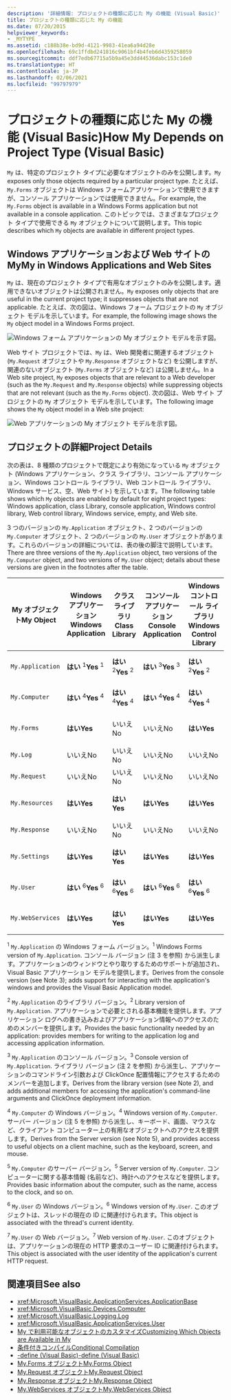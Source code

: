 ```yaml
---
description: '詳細情報: プロジェクトの種類に応じた My の機能 (Visual Basic)'
title: プロジェクトの種類に応じた My の機能
ms.date: 07/20/2015
helpviewer_keywords:
- _MYTYPE
ms.assetid: c188b38e-bd9d-4121-9983-41ea6a94d28e
ms.openlocfilehash: 69c1ffdbd241816c9061bf4b4feb6d4359258059
ms.sourcegitcommit: ddf7edb67715a5b9a45e3dd44536dabc153c1de0
ms.translationtype: HT
ms.contentlocale: ja-JP
ms.lasthandoff: 02/06/2021
ms.locfileid: "99797979"
---
```

# <a name="how-my-depends-on-project-type-visual-basic"></a><span data-ttu-id="5eb65-103">プロジェクトの種類に応じた My の機能 (Visual Basic)</span><span class="sxs-lookup"><span data-stu-id="5eb65-103">How My Depends on Project Type (Visual Basic)</span></span>

<span data-ttu-id="5eb65-104">`My` は、特定のプロジェクト タイプに必要なオブジェクトのみを公開します。</span><span class="sxs-lookup"><span data-stu-id="5eb65-104">`My` exposes only those objects required by a particular project type.</span></span> <span data-ttu-id="5eb65-105">たとえば、`My.Forms` オブジェクトは Windows フォームアプリケーションで使用できますが、コンソール アプリケーションでは使用できません。</span><span class="sxs-lookup"><span data-stu-id="5eb65-105">For example, the `My.Forms` object is available in a Windows Forms application but not available in a console application.</span></span> <span data-ttu-id="5eb65-106">このトピックでは、さまざまなプロジェクト タイプで使用できる `My` オブジェクトについて説明します。</span><span class="sxs-lookup"><span data-stu-id="5eb65-106">This topic describes which `My` objects are available in different project types.</span></span>  
  
## <a name="my-in-windows-applications-and-web-sites"></a><span data-ttu-id="5eb65-107">Windows アプリケーションおよび Web サイトの My</span><span class="sxs-lookup"><span data-stu-id="5eb65-107">My in Windows Applications and Web Sites</span></span>  

 <span data-ttu-id="5eb65-108">`My` は、現在のプロジェクト タイプで有用なオブジェクトのみを公開します。適用できないオブジェクトは公開されません。</span><span class="sxs-lookup"><span data-stu-id="5eb65-108">`My` exposes only objects that are useful in the current project type; it suppresses objects that are not applicable.</span></span> <span data-ttu-id="5eb65-109">たとえば、次の図は、Windows フォーム プロジェクトの `My` オブジェクト モデルを示しています。</span><span class="sxs-lookup"><span data-stu-id="5eb65-109">For example, the following image shows the `My` object model in a Windows Forms project.</span></span>  
  
 ![Windows フォーム アプリケーションの My オブジェクト モデルを示す図。](./media/how-my-depends-on-project-type/my-object-model-windows-forms.png)  
  
 <span data-ttu-id="5eb65-111">Web サイト プロジェクトでは、`My` は、Web 開発者に関連するオブジェクト (`My.Request` オブジェクトや `My.Response` オブジェクトなど) を公開しますが、関連のないオブジェクト (`My.Forms` オブジェクトなど) は公開しません。</span><span class="sxs-lookup"><span data-stu-id="5eb65-111">In a Web site project, `My` exposes objects that are relevant to a Web developer (such as the `My.Request` and `My.Response` objects) while suppressing objects that are not relevant (such as the `My.Forms` object).</span></span> <span data-ttu-id="5eb65-112">次の図は、Web サイト プロジェクトの `My` オブジェクト モデルを示しています。</span><span class="sxs-lookup"><span data-stu-id="5eb65-112">The following image shows the `My` object model in a Web site project:</span></span>  
  
 ![Web アプリケーションの My オブジェクト モデルを示す図。](./media/how-my-depends-on-project-type/my-object-model-web.png)  
  
## <a name="project-details"></a><span data-ttu-id="5eb65-114">プロジェクトの詳細</span><span class="sxs-lookup"><span data-stu-id="5eb65-114">Project Details</span></span>  

 <span data-ttu-id="5eb65-115">次の表は、8 種類のプロジェクトで既定により有効になっている `My` オブジェクト (Windows アプリケーション、クラス ライブラリ、コンソール アプリケーション、Windows コントロール ライブラリ、Web コントロール ライブラリ、Windows サービス、空、Web サイト) を示しています。</span><span class="sxs-lookup"><span data-stu-id="5eb65-115">The following table shows which `My` objects are enabled by default for eight project types: Windows application, class Library, console application, Windows control library, Web control library, Windows service, empty, and Web site.</span></span>  
  
 <span data-ttu-id="5eb65-116">3 つのバージョンの `My.Application` オブジェクト、2 つのバージョンの `My.Computer` オブジェクト、2 つのバージョンの `My.User` オブジェクトがあります。これらのバージョンの詳細については、表の後の脚注で説明しています。</span><span class="sxs-lookup"><span data-stu-id="5eb65-116">There are three versions of the `My.Application` object, two versions of the `My.Computer` object, and two versions of `My.User` object; details about these versions are given in the footnotes after the table.</span></span>  
  
|<span data-ttu-id="5eb65-117">My オブジェクト</span><span class="sxs-lookup"><span data-stu-id="5eb65-117">My Object</span></span>|<span data-ttu-id="5eb65-118">Windows アプリケーション</span><span class="sxs-lookup"><span data-stu-id="5eb65-118">Windows Application</span></span>|<span data-ttu-id="5eb65-119">クラス ライブラリ</span><span class="sxs-lookup"><span data-stu-id="5eb65-119">Class Library</span></span>|<span data-ttu-id="5eb65-120">コンソール アプリケーション</span><span class="sxs-lookup"><span data-stu-id="5eb65-120">Console Application</span></span>|<span data-ttu-id="5eb65-121">Windows コントロール ライブラリ</span><span class="sxs-lookup"><span data-stu-id="5eb65-121">Windows Control Library</span></span>|<span data-ttu-id="5eb65-122">Web コントロール ライブラリ</span><span class="sxs-lookup"><span data-stu-id="5eb65-122">Web Control Library</span></span>|<span data-ttu-id="5eb65-123">Windows サービス</span><span class="sxs-lookup"><span data-stu-id="5eb65-123">Windows Service</span></span>|<span data-ttu-id="5eb65-124">Empty</span><span class="sxs-lookup"><span data-stu-id="5eb65-124">Empty</span></span>|<span data-ttu-id="5eb65-125">Web サイト</span><span class="sxs-lookup"><span data-stu-id="5eb65-125">Web Site</span></span>|  
|---|---|---|---|---|---|---|---|---|  
|`My.Application`|<span data-ttu-id="5eb65-126">**はい** <sup>1</sup></span><span class="sxs-lookup"><span data-stu-id="5eb65-126">**Yes** <sup>1</sup></span></span>|<span data-ttu-id="5eb65-127">**はい** <sup>2</sup></span><span class="sxs-lookup"><span data-stu-id="5eb65-127">**Yes** <sup>2</sup></span></span>|<span data-ttu-id="5eb65-128">**はい** <sup>3</sup></span><span class="sxs-lookup"><span data-stu-id="5eb65-128">**Yes** <sup>3</sup></span></span>|<span data-ttu-id="5eb65-129">**はい** <sup>2</sup></span><span class="sxs-lookup"><span data-stu-id="5eb65-129">**Yes** <sup>2</sup></span></span>|<span data-ttu-id="5eb65-130">いいえ</span><span class="sxs-lookup"><span data-stu-id="5eb65-130">No</span></span>|<span data-ttu-id="5eb65-131">**はい** <sup>3</sup></span><span class="sxs-lookup"><span data-stu-id="5eb65-131">**Yes** <sup>3</sup></span></span>|<span data-ttu-id="5eb65-132">いいえ</span><span class="sxs-lookup"><span data-stu-id="5eb65-132">No</span></span>|<span data-ttu-id="5eb65-133">いいえ</span><span class="sxs-lookup"><span data-stu-id="5eb65-133">No</span></span>|  
|`My.Computer`|<span data-ttu-id="5eb65-134">**はい** <sup>4</sup></span><span class="sxs-lookup"><span data-stu-id="5eb65-134">**Yes** <sup>4</sup></span></span>|<span data-ttu-id="5eb65-135">**はい** <sup>4</sup></span><span class="sxs-lookup"><span data-stu-id="5eb65-135">**Yes** <sup>4</sup></span></span>|<span data-ttu-id="5eb65-136">**はい** <sup>4</sup></span><span class="sxs-lookup"><span data-stu-id="5eb65-136">**Yes** <sup>4</sup></span></span>|<span data-ttu-id="5eb65-137">**はい** <sup>4</sup></span><span class="sxs-lookup"><span data-stu-id="5eb65-137">**Yes** <sup>4</sup></span></span>|<span data-ttu-id="5eb65-138">**はい** <sup>5</sup></span><span class="sxs-lookup"><span data-stu-id="5eb65-138">**Yes** <sup>5</sup></span></span>|<span data-ttu-id="5eb65-139">**はい** <sup>4</sup></span><span class="sxs-lookup"><span data-stu-id="5eb65-139">**Yes** <sup>4</sup></span></span>|<span data-ttu-id="5eb65-140">いいえ</span><span class="sxs-lookup"><span data-stu-id="5eb65-140">No</span></span>|<span data-ttu-id="5eb65-141">**はい** <sup>5</sup></span><span class="sxs-lookup"><span data-stu-id="5eb65-141">**Yes** <sup>5</sup></span></span>|  
|`My.Forms`|<span data-ttu-id="5eb65-142">**はい**</span><span class="sxs-lookup"><span data-stu-id="5eb65-142">**Yes**</span></span>|<span data-ttu-id="5eb65-143">いいえ</span><span class="sxs-lookup"><span data-stu-id="5eb65-143">No</span></span>|<span data-ttu-id="5eb65-144">いいえ</span><span class="sxs-lookup"><span data-stu-id="5eb65-144">No</span></span>|<span data-ttu-id="5eb65-145">**はい**</span><span class="sxs-lookup"><span data-stu-id="5eb65-145">**Yes**</span></span>|<span data-ttu-id="5eb65-146">いいえ</span><span class="sxs-lookup"><span data-stu-id="5eb65-146">No</span></span>|<span data-ttu-id="5eb65-147">いいえ</span><span class="sxs-lookup"><span data-stu-id="5eb65-147">No</span></span>|<span data-ttu-id="5eb65-148">いいえ</span><span class="sxs-lookup"><span data-stu-id="5eb65-148">No</span></span>|<span data-ttu-id="5eb65-149">いいえ</span><span class="sxs-lookup"><span data-stu-id="5eb65-149">No</span></span>|  
|`My.Log`|<span data-ttu-id="5eb65-150">いいえ</span><span class="sxs-lookup"><span data-stu-id="5eb65-150">No</span></span>|<span data-ttu-id="5eb65-151">いいえ</span><span class="sxs-lookup"><span data-stu-id="5eb65-151">No</span></span>|<span data-ttu-id="5eb65-152">いいえ</span><span class="sxs-lookup"><span data-stu-id="5eb65-152">No</span></span>|<span data-ttu-id="5eb65-153">いいえ</span><span class="sxs-lookup"><span data-stu-id="5eb65-153">No</span></span>|<span data-ttu-id="5eb65-154">いいえ</span><span class="sxs-lookup"><span data-stu-id="5eb65-154">No</span></span>|<span data-ttu-id="5eb65-155">いいえ</span><span class="sxs-lookup"><span data-stu-id="5eb65-155">No</span></span>|<span data-ttu-id="5eb65-156">いいえ</span><span class="sxs-lookup"><span data-stu-id="5eb65-156">No</span></span>|<span data-ttu-id="5eb65-157">**はい**</span><span class="sxs-lookup"><span data-stu-id="5eb65-157">**Yes**</span></span>|  
|`My.Request`|<span data-ttu-id="5eb65-158">いいえ</span><span class="sxs-lookup"><span data-stu-id="5eb65-158">No</span></span>|<span data-ttu-id="5eb65-159">いいえ</span><span class="sxs-lookup"><span data-stu-id="5eb65-159">No</span></span>|<span data-ttu-id="5eb65-160">いいえ</span><span class="sxs-lookup"><span data-stu-id="5eb65-160">No</span></span>|<span data-ttu-id="5eb65-161">いいえ</span><span class="sxs-lookup"><span data-stu-id="5eb65-161">No</span></span>|<span data-ttu-id="5eb65-162">いいえ</span><span class="sxs-lookup"><span data-stu-id="5eb65-162">No</span></span>|<span data-ttu-id="5eb65-163">いいえ</span><span class="sxs-lookup"><span data-stu-id="5eb65-163">No</span></span>|<span data-ttu-id="5eb65-164">いいえ</span><span class="sxs-lookup"><span data-stu-id="5eb65-164">No</span></span>|<span data-ttu-id="5eb65-165">**はい**</span><span class="sxs-lookup"><span data-stu-id="5eb65-165">**Yes**</span></span>|  
|`My.Resources`|<span data-ttu-id="5eb65-166">**はい**</span><span class="sxs-lookup"><span data-stu-id="5eb65-166">**Yes**</span></span>|<span data-ttu-id="5eb65-167">**はい**</span><span class="sxs-lookup"><span data-stu-id="5eb65-167">**Yes**</span></span>|<span data-ttu-id="5eb65-168">**はい**</span><span class="sxs-lookup"><span data-stu-id="5eb65-168">**Yes**</span></span>|<span data-ttu-id="5eb65-169">**はい**</span><span class="sxs-lookup"><span data-stu-id="5eb65-169">**Yes**</span></span>|<span data-ttu-id="5eb65-170">**はい**</span><span class="sxs-lookup"><span data-stu-id="5eb65-170">**Yes**</span></span>|<span data-ttu-id="5eb65-171">**はい**</span><span class="sxs-lookup"><span data-stu-id="5eb65-171">**Yes**</span></span>|<span data-ttu-id="5eb65-172">いいえ</span><span class="sxs-lookup"><span data-stu-id="5eb65-172">No</span></span>|<span data-ttu-id="5eb65-173">いいえ</span><span class="sxs-lookup"><span data-stu-id="5eb65-173">No</span></span>|  
|`My.Response`|<span data-ttu-id="5eb65-174">いいえ</span><span class="sxs-lookup"><span data-stu-id="5eb65-174">No</span></span>|<span data-ttu-id="5eb65-175">いいえ</span><span class="sxs-lookup"><span data-stu-id="5eb65-175">No</span></span>|<span data-ttu-id="5eb65-176">いいえ</span><span class="sxs-lookup"><span data-stu-id="5eb65-176">No</span></span>|<span data-ttu-id="5eb65-177">いいえ</span><span class="sxs-lookup"><span data-stu-id="5eb65-177">No</span></span>|<span data-ttu-id="5eb65-178">いいえ</span><span class="sxs-lookup"><span data-stu-id="5eb65-178">No</span></span>|<span data-ttu-id="5eb65-179">いいえ</span><span class="sxs-lookup"><span data-stu-id="5eb65-179">No</span></span>|<span data-ttu-id="5eb65-180">いいえ</span><span class="sxs-lookup"><span data-stu-id="5eb65-180">No</span></span>|<span data-ttu-id="5eb65-181">**はい**</span><span class="sxs-lookup"><span data-stu-id="5eb65-181">**Yes**</span></span>|  
|`My.Settings`|<span data-ttu-id="5eb65-182">**はい**</span><span class="sxs-lookup"><span data-stu-id="5eb65-182">**Yes**</span></span>|<span data-ttu-id="5eb65-183">**はい**</span><span class="sxs-lookup"><span data-stu-id="5eb65-183">**Yes**</span></span>|<span data-ttu-id="5eb65-184">**はい**</span><span class="sxs-lookup"><span data-stu-id="5eb65-184">**Yes**</span></span>|<span data-ttu-id="5eb65-185">**はい**</span><span class="sxs-lookup"><span data-stu-id="5eb65-185">**Yes**</span></span>|<span data-ttu-id="5eb65-186">**はい**</span><span class="sxs-lookup"><span data-stu-id="5eb65-186">**Yes**</span></span>|<span data-ttu-id="5eb65-187">**はい**</span><span class="sxs-lookup"><span data-stu-id="5eb65-187">**Yes**</span></span>|<span data-ttu-id="5eb65-188">いいえ</span><span class="sxs-lookup"><span data-stu-id="5eb65-188">No</span></span>|<span data-ttu-id="5eb65-189">いいえ</span><span class="sxs-lookup"><span data-stu-id="5eb65-189">No</span></span>|  
|`My.User`|<span data-ttu-id="5eb65-190">**はい** <sup>6</sup></span><span class="sxs-lookup"><span data-stu-id="5eb65-190">**Yes** <sup>6</sup></span></span>|<span data-ttu-id="5eb65-191">**はい** <sup>6</sup></span><span class="sxs-lookup"><span data-stu-id="5eb65-191">**Yes** <sup>6</sup></span></span>|<span data-ttu-id="5eb65-192">**はい** <sup>6</sup></span><span class="sxs-lookup"><span data-stu-id="5eb65-192">**Yes** <sup>6</sup></span></span>|<span data-ttu-id="5eb65-193">**はい** <sup>6</sup></span><span class="sxs-lookup"><span data-stu-id="5eb65-193">**Yes** <sup>6</sup></span></span>|<span data-ttu-id="5eb65-194">**はい** <sup>7</sup></span><span class="sxs-lookup"><span data-stu-id="5eb65-194">**Yes** <sup>7</sup></span></span>|<span data-ttu-id="5eb65-195">**はい** <sup>6</sup></span><span class="sxs-lookup"><span data-stu-id="5eb65-195">**Yes** <sup>6</sup></span></span>|<span data-ttu-id="5eb65-196">いいえ</span><span class="sxs-lookup"><span data-stu-id="5eb65-196">No</span></span>|<span data-ttu-id="5eb65-197">**はい** <sup>7</sup></span><span class="sxs-lookup"><span data-stu-id="5eb65-197">**Yes** <sup>7</sup></span></span>|  
|`My.WebServices`|<span data-ttu-id="5eb65-198">**はい**</span><span class="sxs-lookup"><span data-stu-id="5eb65-198">**Yes**</span></span>|<span data-ttu-id="5eb65-199">**はい**</span><span class="sxs-lookup"><span data-stu-id="5eb65-199">**Yes**</span></span>|<span data-ttu-id="5eb65-200">**はい**</span><span class="sxs-lookup"><span data-stu-id="5eb65-200">**Yes**</span></span>|<span data-ttu-id="5eb65-201">**はい**</span><span class="sxs-lookup"><span data-stu-id="5eb65-201">**Yes**</span></span>|<span data-ttu-id="5eb65-202">**はい**</span><span class="sxs-lookup"><span data-stu-id="5eb65-202">**Yes**</span></span>|<span data-ttu-id="5eb65-203">**はい**</span><span class="sxs-lookup"><span data-stu-id="5eb65-203">**Yes**</span></span>|<span data-ttu-id="5eb65-204">いいえ</span><span class="sxs-lookup"><span data-stu-id="5eb65-204">No</span></span>|<span data-ttu-id="5eb65-205">いいえ</span><span class="sxs-lookup"><span data-stu-id="5eb65-205">No</span></span>|  
  
 <span data-ttu-id="5eb65-206"><sup>1</sup> `My.Application` の Windows フォーム バージョン。</span><span class="sxs-lookup"><span data-stu-id="5eb65-206"><sup>1</sup> Windows Forms version of `My.Application`.</span></span> <span data-ttu-id="5eb65-207">コンソール バージョン (注 3 を参照) から派生します。アプリケーションのウィンドウとやり取りするためのサポートが追加され、Visual Basic アプリケーション モデルを提供します。</span><span class="sxs-lookup"><span data-stu-id="5eb65-207">Derives from the console version (see Note 3); adds support for interacting with the application's windows and provides the Visual Basic Application model.</span></span>  
  
 <span data-ttu-id="5eb65-208"><sup>2</sup> `My.Application` のライブラリ バージョン。</span><span class="sxs-lookup"><span data-stu-id="5eb65-208"><sup>2</sup> Library version of `My.Application`.</span></span> <span data-ttu-id="5eb65-209">アプリケーションで必要とされる基本機能を提供します。アプリケーション ログへの書き込みおよびアプリケーション情報へのアクセスのためのメンバーを提供します。</span><span class="sxs-lookup"><span data-stu-id="5eb65-209">Provides the basic functionality needed by an application: provides members for writing to the application log and accessing application information.</span></span>  
  
 <span data-ttu-id="5eb65-210"><sup>3</sup> `My.Application` のコンソール バージョン。</span><span class="sxs-lookup"><span data-stu-id="5eb65-210"><sup>3</sup> Console version of `My.Application`.</span></span> <span data-ttu-id="5eb65-211">ライブラリ バージョン (注 2 を参照) から派生し、アプリケーションのコマンドライン引数および ClickOnce 配置情報にアクセスするためのメンバーを追加します。</span><span class="sxs-lookup"><span data-stu-id="5eb65-211">Derives from the library version (see Note 2), and adds additional members for accessing the application's command-line arguments and ClickOnce deployment information.</span></span>  
  
 <span data-ttu-id="5eb65-212"><sup>4</sup> `My.Computer` の Windows バージョン。</span><span class="sxs-lookup"><span data-stu-id="5eb65-212"><sup>4</sup> Windows version of `My.Computer`.</span></span> <span data-ttu-id="5eb65-213">サーバー バージョン (注 5 を参照) から派生し、キーボード、画面、マウスなど、クライアント コンピューター上の有用なオブジェクトへのアクセスを提供します。</span><span class="sxs-lookup"><span data-stu-id="5eb65-213">Derives from the Server version (see Note 5), and provides access to useful objects on a client machine, such as the keyboard, screen, and mouse.</span></span>  
  
 <span data-ttu-id="5eb65-214"><sup>5</sup> `My.Computer` のサーバー バージョン。</span><span class="sxs-lookup"><span data-stu-id="5eb65-214"><sup>5</sup> Server version of `My.Computer`.</span></span> <span data-ttu-id="5eb65-215">コンピューターに関する基本情報 (名前など)、時計へのアクセスなどを提供します。</span><span class="sxs-lookup"><span data-stu-id="5eb65-215">Provides basic information about the computer, such as the name, access to the clock, and so on.</span></span>  
  
 <span data-ttu-id="5eb65-216"><sup>6</sup> `My.User` の Windows バージョン。</span><span class="sxs-lookup"><span data-stu-id="5eb65-216"><sup>6</sup> Windows version of `My.User`.</span></span> <span data-ttu-id="5eb65-217">このオブジェクトは、スレッドの現在の ID に関連付けられます。</span><span class="sxs-lookup"><span data-stu-id="5eb65-217">This object is associated with the thread's current identity.</span></span>  
  
 <span data-ttu-id="5eb65-218"><sup>7</sup> `My.User` の Web バージョン。</span><span class="sxs-lookup"><span data-stu-id="5eb65-218"><sup>7</sup> Web version of `My.User`.</span></span> <span data-ttu-id="5eb65-219">このオブジェクトは、アプリケーションの現在の HTTP 要求のユーザー ID に関連付けられます。</span><span class="sxs-lookup"><span data-stu-id="5eb65-219">This object is associated with the user identity of the application's current HTTP request.</span></span>  
  
## <a name="see-also"></a><span data-ttu-id="5eb65-220">関連項目</span><span class="sxs-lookup"><span data-stu-id="5eb65-220">See also</span></span>

- <xref:Microsoft.VisualBasic.ApplicationServices.ApplicationBase>
- <xref:Microsoft.VisualBasic.Devices.Computer>
- <xref:Microsoft.VisualBasic.Logging.Log>
- <xref:Microsoft.VisualBasic.ApplicationServices.User>
- [<span data-ttu-id="5eb65-221">My で利用可能なオブジェクトのカスタマイズ</span><span class="sxs-lookup"><span data-stu-id="5eb65-221">Customizing Which Objects are Available in My</span></span>](../customizing-extending-my/customizing-which-objects-are-available-in-my.md)
- [<span data-ttu-id="5eb65-222">条件付きコンパイル</span><span class="sxs-lookup"><span data-stu-id="5eb65-222">Conditional Compilation</span></span>](../../programming-guide/program-structure/conditional-compilation.md)
- [<span data-ttu-id="5eb65-223">-define (Visual Basic)</span><span class="sxs-lookup"><span data-stu-id="5eb65-223">-define (Visual Basic)</span></span>](../../reference/command-line-compiler/define.md)
- [<span data-ttu-id="5eb65-224">My.Forms オブジェクト</span><span class="sxs-lookup"><span data-stu-id="5eb65-224">My.Forms Object</span></span>](../../language-reference/objects/my-forms-object.md)
- [<span data-ttu-id="5eb65-225">My.Request オブジェクト</span><span class="sxs-lookup"><span data-stu-id="5eb65-225">My.Request Object</span></span>](../../language-reference/objects/my-request-object.md)
- [<span data-ttu-id="5eb65-226">My.Response オブジェクト</span><span class="sxs-lookup"><span data-stu-id="5eb65-226">My.Response Object</span></span>](../../language-reference/objects/my-response-object.md)
- [<span data-ttu-id="5eb65-227">My.WebServices オブジェクト</span><span class="sxs-lookup"><span data-stu-id="5eb65-227">My.WebServices Object</span></span>](../../language-reference/objects/my-webservices-object.md)
